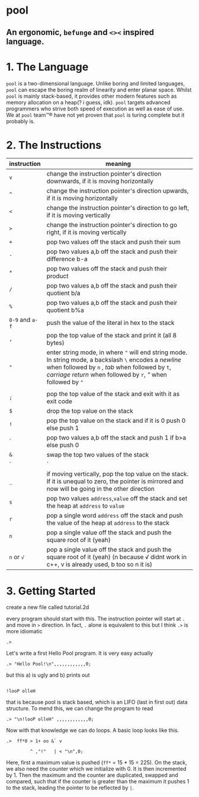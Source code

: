 pool
=================
An ergonomic, `befunge` and `<><` inspired language.
-----------------

# 1. The Language
`pool` is a two-dimensional language. Unlike boring and limited languages, `pool` can escape the boring realm of linearity and enter planar space. Whilst `pool` is mainly stack-based, it provides other modern features such as memory allocation on a heap(? i guess, idk).
`pool` targets advanced programmers who strive both speed of execution as well as ease of use.
We at `pool` team:tm:® have not yet proven that `pool` is turing complete but it probably is.

 
# 2. The Instructions
| instruction     | meaning                                                                                                                                                                                                                       |
| --------------- | ----------------------------------------------------------------------------------------------------------------------------------------------------------------------------------------------------------------------------- |
| `v`             | change the instruction pointer's direction downwards, if it is moving horizontally                                                                                                                                            |
| `^`             | change the instruction pointer's direction upwards, if it is moving horizontally                                                                                                                                              |
| `<`             | change the instruction pointer's direction to go left, if it is moving vertically                                                                                                                                             |
| `>`             | change the instruction pointer's direction to go right, if it is moving vertically                                                                                                                                            |
| `+`             | pop two values off the stack and push their sum                                                                                                                                                                               |
| `-`             | pop two values a,b off the stack and push their difference b-a                                                                                                                                                                |
| `*`             | pop two values off the stack and push their product                                                                                                                                                                           |
| `/`             | pop two values a,b off the stack and push their quotient b/a                                                                                                                                                                  |
| `%`             | pop two values a,b off the stack and push their quotient b%a                                                                                                                                                                  |
| `0-9` and `a-f` | push the value of the literal in hex to the stack                                                                                                                                                                             |
| `,`             | pop the top value of the stack and print it (all 8 bytes)                                                                                                                                                                     |
| `"`             | enter string mode, in where `"` will end string mode. In string mode, a backslash `\` encodes a *newline* when followed by `n` , *tab* when followed by `t`, *carriage return* when followed by `r`, *"* when followed by `"` |
|                 |
| `;`             | pop the top value of the stack and exit with it as exit code                                                                                                                                                                  |
| `$`             | drop the top value on the stack                                                                                                                                                                                               |
| `!`             | pop the top value on the stack and if it is 0 push 0 else push 1                                                                                                                                                              |
| \`       | pop two values a,b off the stack and push 1 if b>a else push 0 |
| `&`             | swap the top two values of the stack                                                                                                                                                                                          |
| `|`             | if moving horizontally, pop the top value on the stack. If it is unequal to zero, the pointer is mirrored and now will be going in the other direction                                                                        |
| `_`             | if moving vertically, pop the top value on the stack. If it is unequal to zero, the pointer is mirrored and now will be going in the other direction                                                                          |
| `s`             | pop two values `address`,`value` off the stack and set the heap at `address` to `value`                                                                                                                                       |
| `r`             | pop a single word `address` off the stack and push the value of the heap at `address` to the stack                                                                                                                            |
| `n`             | pop a single value off the stack and push the square root of it (yeah)                                                                                                                                                        |
| `n` or `√`      | pop a single value off the stack and push the square root of it (yeah) (n because √ didnt work in c++, v is already used, b too so n it is)                                                                                   |





# 3. Getting Started
create a new file called tutorial.2d 

every program should start with this. The instruction pointer will start at `.` and move in `>` direction. In fact, `.` alone is equivalent to this but I think `.>` is more idiomatic
```pool
.> 
```

Let's write a first Hello Pool program. It is very easy actually
```pool
.> "Hello Pool!\n",,,,,,,,,,,,0;
```
but this a) is ugly and b) prints out 
```

!looP olleH
```
that is because pool is stack based, which is an LIFO (last in first out) data structure. To mend this, we can change the program to read 
```pool
.> "\n!looP olleH" ,,,,,,,,,,,,0;
```

Now with that knowledge we can do loops. A basic loop looks like this.
```pool
.>  ff*0 > 1+ oo &` v

         ^ ,"!"   | < "\n",0;
```
Here, first a maximum value is pushed (`ff*` = 15 * 15 = 225). On the stack, we also need the counter which we initialize with 0. It is then incremented by 1. Then the maximum and the counter are duplicated, swapped and compared, such that if the counter is greater than the maximum it pushes 1 to the stack, leading the pointer to be reflected by `|`.